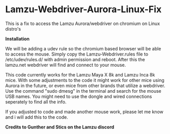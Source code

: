 # Lamzu-Webdriver-Aurora-Linux-Fix
This is a fix to access the Lamzu Aurora/webdriver on chromium on Linux distro's



**Installation**

We will be adding a udev rule so the chromium based browser will be able to access the mouse.
Simply copy the Lamzu-Webdriver.rules file to /etc/udev/rules.d/ with admin permission and reboot.
After this the lamzu.net webdriver will find and connect to your mouse.



This code currently works for the Lamzu Maya X 8k and Lamzu Inca 8k mice.
With some adjustments to the code it might work for other mice using Aurora in the future, or even mice from other brands that utilize a webdriver.
Use the command "sudo dmesg" in the terminal and search for the mouse USB names. You might need to use the dongle and wired connections seperately to find all the info.



If you adjusted to code and made another mouse work, please let me know and i will add this to the code.



**Credits to Gunther and Stics on the Lamzu discord**

